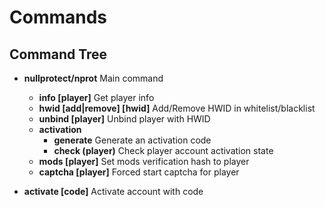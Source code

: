 # Commands

## Command Tree

- **nullprotect/nprot** Main command
  - **info [player]** Get player info
  - **hwid [add|remove] [hwid]** Add/Remove HWID in whitelist/blacklist
  - **unbind [player]** Unbind player with HWID
  - **activation**
    - **generate** Generate an activation code
    - **check (player)** Check player account activation state
  - **mods [player]** Set mods verification hash to player
  - **captcha [player]** Forced start captcha for player

- **activate [code]** Activate account with code
